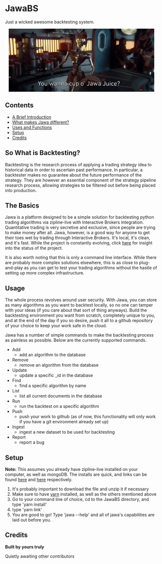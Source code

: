 # JawaBS

Just a wicked awesome backtesting system.

<p align="center">
  <img src="./source/jawa-juice.gif" alt="Jawa Gif"/>
</p>

## Contents

- [A Brief Introduction](#so-what-is-backtesting)
- [What makes Jawa different?](#the-basics)
- [Uses and Functions](#usage)
- [Setup](#setup)
- [Credits](#credits)


## So What is Backtesting?

Backtesting is the research process of applying a trading strategy idea to historical data in order to ascertain past performance. In particular, a backtester makes no guarantee about the future performance of the strategy. They are however an essential component of the strategy pipeline research process, allowing strategies to be filtered out before being placed into production.

## The Basics

Jawa is a platform designed to be a simple solution for backtesting python trading algorithms via zipline-live with Interactive Brokers integration. Quantitative trading is very secretive and exclusive, since people are trying to make money after all. Jawa, however, is a good way for anyone to get their toes wet by trading through Interactive Brokers. It's local, it's clean, and it's fast. While the project is constantly evolving, click [here](https://github.com/orgs/three-02/projects/1) for insight into the status of the project.

It is also worth noting that this is only a command line interface. While there are probably more complex solutions elsewhere, this is as close to plug-and-play as you can get to test your trading algorithms without the hastle of setting up more complex infrastructure.

## Usage

The whole process revolves around user security. With Jawa, you can store as many algorithms as you want to backtest locally, so no one can tamper with your ideas (if you care about that sort of thing anyways). Build the backtesting environment you want from scratch, completely unique to you, and at the end of the day if you so desire, push it all to a github repository of your choice to keep your work safe in the cloud.

Jawa has a number of simple commands to make the backtesting process as painless as possible. Below are the currently supported commands.

- Add
    - add an algorithm to the database
- Remove
    - remove an algorithm from the database
- Update
    - update a specific _id in the database
- Find
    - find a specific algorithm by name
- List
    - list all current documents in the database
- Run
    - run the backtest on a specific algorithm
- Push
    - push your work to github (as of now, this functionality will only work if you have a git environment already set up)
- Ingest
    - ingest a new dataset to be used for backtesting
- Report
    - report a bug

## Setup

**Note:** This assumes you already have zipline-live installed on your computer, as well as mongoDB. The installs are quick, and links can be found [here](http://www.zipline-live.io/tutorial) and [here](https://docs.mongodb.com/manual/installation/) respectively.

1. It's probably important to download the file and unzip it if necessary
2. Make sure to have [yarn](https://yarnpkg.com/lang/en/docs/install/#mac-stable) installed, as well as the others mentioned above
3. Go to your command line of choice, cd to the JawaBS directory, and type 'yarn install'
4. type 'yarn link'
5. You are good to go! Type 'jawa --help' and all of jawa's capabilities are laid out before you.

## Credits

**Built by yours truly**

Quietly awaiting other contributors
